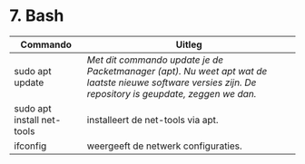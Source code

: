 # 7. Bash

Commando | Uitleg
--- | ---
sudo apt update | _Met dit commando update je de Packetmanager (apt). Nu weet apt wat de laatste nieuwe software versies zijn. De repository is geupdate, zeggen we dan._
sudo apt install net-tools | installeert de net-tools via apt.
ifconfig | weergeeft de netwerk configuraties.